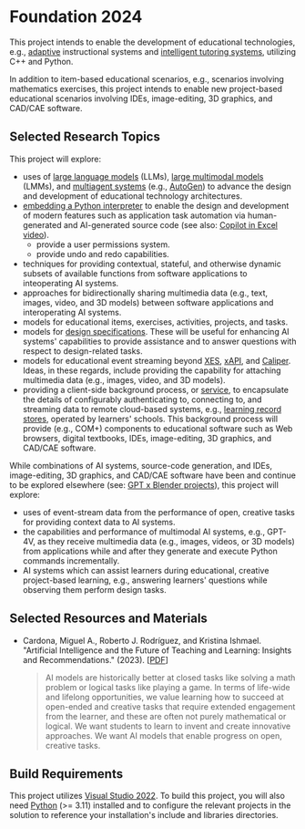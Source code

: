 # Foundation 2024

This project intends to enable the development of educational technologies, e.g., [adaptive](https://en.wikipedia.org/wiki/Adaptive_learning) instructional systems and [intelligent tutoring systems](https://en.wikipedia.org/wiki/Intelligent_tutoring_system), utilizing C++ and Python.

In addition to item-based educational scenarios, e.g., scenarios involving mathematics exercises, this project intends to enable new project-based educational scenarios involving IDEs, image-editing, 3D graphics, and CAD/CAE software.

## Selected Research Topics

This project will explore:

* uses of [large language models](https://en.wikipedia.org/wiki/Large_language_model) (LLMs), [large multimodal models](https://en.wikipedia.org/wiki/Large_language_model#Multimodality) (LMMs), and [multiagent systems](https://en.wikipedia.org/wiki/Multiagent_system) (e.g., [AutoGen](https://github.com/microsoft/autogen)) to advance the design and development of educational technology architectures.
* [embedding a Python interpreter](https://docs.python.org/3/c-api/) to enable the design and development of modern features such as application task automation via human-generated and AI-generated source code (see also: [Copilot in Excel video](https://www.youtube.com/watch?v=vGI6VLr8L5w)).
  * provide a user permissions system.
  * provide undo and redo capabilities.
* techniques for providing contextual, stateful, and otherwise dynamic subsets of available functions from software applications to inteoperating AI systems.
* approaches for bidirectionally sharing multimedia data (e.g., text, images, video, and 3D models) between software applications and interoperating AI systems.
* models for educational items, exercises, activities, projects, and tasks.
* models for [design specifications](https://en.wikipedia.org/wiki/Design_specification). These will be useful for enhancing AI systems' capabilities to provide assistance and to answer questions with respect to design-related tasks.
* models for educational event streaming beyond [XES](https://xes-standard.org/), [xAPI](https://xapi.com/), and [Caliper](https://www.imsglobal.org/activity/caliper). Ideas, in these regards, include providing the capability for attaching multimedia data (e.g., images, video, and 3D models).
* providing a client-side background process, or [service](https://en.wikipedia.org/wiki/Windows_service), to encapsulate the details of configurably authenticating to, connecting to, and streaming data to remote cloud-based systems, e.g., [learning record stores](https://en.wikipedia.org/wiki/Learning_Record_Store), operated by learners' schools. This background process will provide (e.g., COM+) components to educational software such as Web browsers, digital textbooks, IDEs, image-editing, 3D graphics, and CAD/CAE software.

While combinations of AI systems, source-code generation, and IDEs, image-editing, 3D graphics, and CAD/CAE software have been and continue to be explored elsewhere (see: [GPT x Blender projects](https://github.com/search?q=gpt+blender&type=repositories)), this project will explore:

* uses of event-stream data from the performance of open, creative tasks for providing context data to AI systems.
* the capabilities and performance of multimodal AI systems, e.g., GPT-4V, as they receive multimedia data (e.g., images, videos, or 3D models) from applications while and after they generate and execute Python commands incrementally.
* AI systems which can assist learners during educational, creative project-based learning, e.g., answering learners' questions while observing them perform design tasks.

## Selected Resources and Materials

* Cardona, Miguel A., Roberto J. Rodríguez, and Kristina Ishmael. "Artificial Intelligence and the Future of Teaching and Learning: Insights and Recommendations." (2023). [[PDF](https://tech.ed.gov/files/2023/05/ai-future-of-teaching-and-learning-report.pdf)]

  > AI models are historically better at closed tasks like solving a math problem or logical tasks like playing a game. In terms of life-wide and lifelong opportunities, we value learning how to succeed at open-ended and creative tasks that require extended engagement from the learner, and these are often not purely mathematical or logical. We want students to learn to invent and create innovative approaches. We want AI models that enable progress on open, creative tasks.

## Build Requirements

This project utilizes [Visual Studio 2022](https://visualstudio.microsoft.com/downloads/). To build this project, you will also need [Python](https://www.python.org/downloads/) (>= 3.11) installed and to configure the relevant projects in the solution to reference your installation's include and libraries directories.
